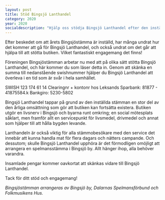 ```yaml
---
layout: post
title: Stöd Bingsjö Lanthandel
category: 2020
year: 2020
socialdescription: "Hjälp oss stödja Bingsjö Lanthandel efter den inställda Bingsjöstämman"
---
```


Efter beskedet om att årets Bingsjöstämma är inställd, har många undrat hur det kommer att gå för Bingsjö Lanthandel, och också undrat om det går att hjälpa till att stötta butiken. Vilket fantastiskt engagemang det finns!

Föreningen Bingsjöstämman arbetar nu med att på olika sätt stötta Bingsjö Lanthandel, och här kommer du som läser detta in. Genom att skänka en summa till nedanstående swishnummer hjälper du Bingsjö Lanthandel att överleva i en tid som är svår i hela samhället.

SWISH 123 174 61 14
Clearingnr + kontonr hos Leksands Sparbank: 81877 - 41875584.k
Bankgiro: 5230-5802

Bingsjö Lanthandel tappar på grund av den inställda stämman en stor del av den årliga omsättning som gör att butiken kan fortsätta existera. Butiken utgör en livsnerv i Bingsjö och byarna runt omkring; en social mötesplats såklart, men framför allt en servicepunkt för livsmedel, drivmedel och annat som hjälper till att hålla bygden levande.

Lanthandeln är också viktig för alla stämmobesökare med den service det innebär att kunna handla mat för flera dagars och nätters campande. Och dessutom; skulle Bingsjö Lanthandel upphöra är det förmodligen omöjligt att arrangera en spelmansstämma i Bingsjö by. Allt hänger ihop, alla behöver varandra.

Insamlade pengar kommer oavkortat att skänkas vidare till Bingsjö Lanthandel.

Tack för ditt stöd och engagemang!

_Bingsjöstämman arrangeras av Bingsjö by, Dalarnas Spelmansförbund och Folkmusikens Hus._


